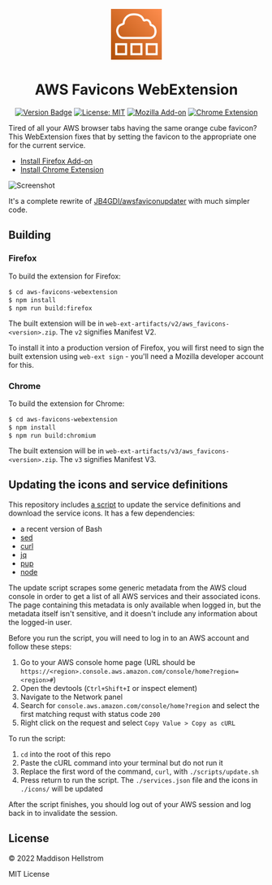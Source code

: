<p align="center"><img src="https://raw.githubusercontent.com/b0o/aws-favicons-webextension/main/assets/extension-icon.svg" width="100"/></p>

<h1 align="center">AWS Favicons WebExtension</h1>

<p align="center">
  <a href="https://github.com/b0o/aws-favicons-webextension/releases"><img alt="Version Badge" src="https://img.shields.io/github/v/tag/b0o/aws-favicons-webextension?style=flat&color=yellow&label=version&sort=semver"/></a>
  <a href="https://mit-license.org"><img alt="License: MIT" src="https://img.shields.io/github/license/b0o/aws-favicons-webextension?style=flat&color=green"/></a>
  <a href="https://addons.mozilla.org/en-US/firefox/addon/aws-favicons/"><img alt="Mozilla Add-on" src="https://img.shields.io/amo/v/aws-favicons"/></a>
  <a href="https://chrome.google.com/webstore/detail/aws-favicons/hpiicbcmcbcjppjembmamenajemlanli"><img alt="Chrome Extension" src="https://img.shields.io/chrome-web-store/v/hpiicbcmcbcjppjembmamenajemlanli"/></a>
</p>

Tired of all your AWS browser tabs having the same orange cube favicon? This WebExtension fixes that by setting the favicon to the appropriate one for the current service.

- [Install Firefox Add-on](https://addons.mozilla.org/en-US/firefox/addon/aws-favicons/)
- [Install Chrome Extension](https://chrome.google.com/webstore/detail/aws-favicons/hpiicbcmcbcjppjembmamenajemlanli)

![Screenshot](https://user-images.githubusercontent.com/21299126/190009554-d33253d9-8b38-423e-81dd-edeb85d677a4.png)

It's a complete rewrite of [JB4GDI/awsfaviconupdater](https://github.com/JB4GDI/awsfaviconupdater/) with much simpler code.

## Building

### Firefox

To build the extension for Firefox:

```
$ cd aws-favicons-webextension
$ npm install
$ npm run build:firefox
```

The built extension will be in `web-ext-artifacts/v2/aws_favicons-<version>.zip`. The `v2` signifies Manifest V2.

To install it into a production version of Firefox, you will first need to sign the built extension using `web-ext sign` - you'll need a Mozilla developer account for this.

### Chrome

To build the extension for Chrome:

```
$ cd aws-favicons-webextension
$ npm install
$ npm run build:chromium
```

The built extension will be in `web-ext-artifacts/v3/aws_favicons-<version>.zip`. The `v3` signifies Manifest V3.

## Updating the icons and service definitions

This repository includes [a script](https://github.com/b0o/aws-favicons-webextension/blob/main/scripts/update.sh) to update the service definitions and download the service icons. It has a few dependencies:

- a recent version of Bash
- [sed](https://www.gnu.org/software/sed/)
- [curl](https://curl.se/)
- [jq](https://github.com/stedolan/jq/)
- [pup](https://github.com/ericchiang/pup)
- [node](https://nodejs.org/)

The update script scrapes some generic metadata from the AWS cloud console in order to get a list of all AWS services and their associated icons.
The page containing this metadata is only available when logged in, but the metadata itself isn't sensitive, and it doesn't include any information about the logged-in user.

Before you run the script, you will need to log in to an AWS account and follow these steps:

1. Go to your AWS console home page (URL should be `https://<region>.console.aws.amazon.com/console/home?region=<region>#`)
2. Open the devtools (`Ctrl+Shift+I` or inspect element)
3. Navigate to the Network panel
4. Search for `console.aws.amazon.com/console/home?region` and select the first matching requst with status code `200`
5. Right click on the request and select `Copy Value > Copy as cURL`

To run the script:

1. `cd` into the root of this repo
2. Paste the cURL command into your terminal but do not run it
3. Replace the first word of the command, `curl`, with `./scripts/update.sh`
4. Press return to run the script. The `./services.json` file and the icons in `./icons/` will be updated

After the script finishes, you should log out of your AWS session and log back in to invalidate the session.

## License

&copy; 2022 Maddison Hellstrom

MIT License
